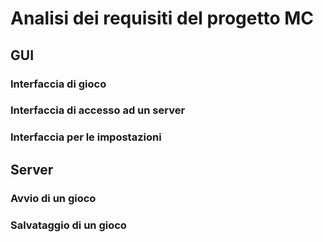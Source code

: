 # Analisi dei requisiti del progetto MC

## GUI

### Interfaccia di gioco

### Interfaccia di accesso ad un server

### Interfaccia per le impostazioni

## Server

### Avvio di un gioco

### Salvataggio di un gioco